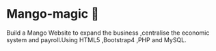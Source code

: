 # Mango-magic :mango:
  Build a Mango Website to expand the business ,centralise the economic system and payroll.Using HTML5 ,Bootstrap4 ,PHP and MySQL.
